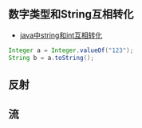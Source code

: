 ## 数字类型和String互相转化

- [java中string和int互相转化](http://blog.csdn.net/memray/article/details/7312817/)

```java
Integer a = Integer.valueOf("123");
String b = a.toString();
```

## 反射

## 流